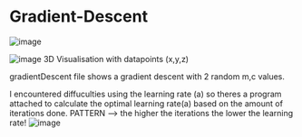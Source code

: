 # Gradient-Descent
![image](https://github.com/user-attachments/assets/2e73d116-f501-4b27-8918-997df8eb1bad)

![image](https://github.com/user-attachments/assets/f5844f75-6277-4af8-8fdd-7f71bbd6083c)
3D Visualisation with datapoints (x,y,z)

gradientDescent file shows a gradient descent with 2 random m,c values.

I encountered diffuculties using the learning rate (a) so theres a program attached to calculate the optimal learning rate(a) based on the amount of iterations done.
PATTERN --> the higher the iterations the lower the learning rate!
![image](https://github.com/user-attachments/assets/e354cdb6-8552-4454-8eb0-8b4f5abed709)

